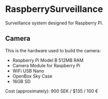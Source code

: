 RaspberrySurveillance
======================

Surveillance system designed for Raspberry PI.

## Camera ##
This is the hardware used to build the camera:
* Raspberry Pi Model B 512MB RAM
* Camera Module for Raspberry Pi
* WiFi USB Nano
* OpenBox Sky Case
* 16GB SD

Cost (approximately): 900 SEK / $135 / 100 €
